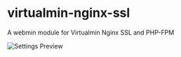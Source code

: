 # virtualmin-nginx-ssl
A webmin module for Virtualmin Nginx SSL and PHP-FPM

![Settings Preview](https://i.imgur.com/uDfK87v.png)
